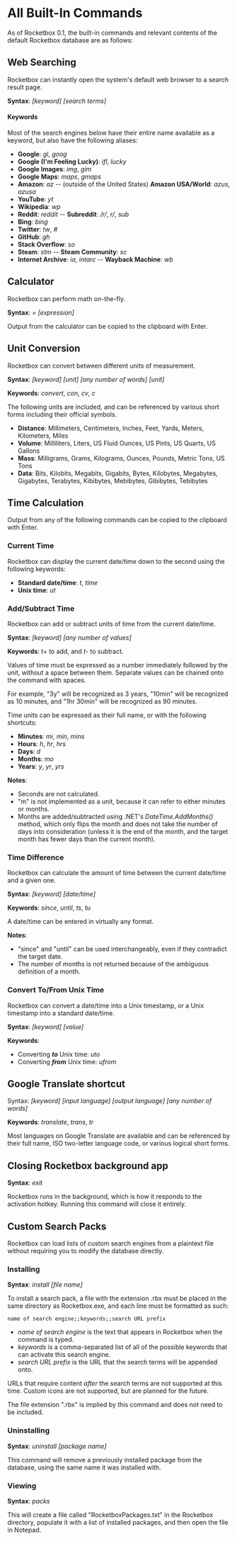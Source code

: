 # All Built-In Commands

As of Rocketbox 0.1, the built-in commands and relevant contents of the default Rocketbox database are as follows:

## Web Searching

Rocketbox can instantly open the system's default web browser to a search result page.

**Syntax**: *[keyword] [search terms]*

#### Keywords
Most of the search engines below have their entire name available as a keyword, but also have the following aliases:

- **Google**: *gl*, *goog*
- **Google (I'm Feeling Lucky)**: *ifl*, *lucky*
- **Google Images**: *img*, *gim*
- **Google Maps**: *maps*, *gmaps*
- **Amazon**: *az*
-- (outside of the United States) **Amazon USA/World**: *azus*, *azusa*
- **YouTube**: *yt*
- **Wikipedia**: *wp*
- **Reddit**: *reddit*
-- **Subreddit**: */r/*, *r/*, *sub*
- **Bing**: *bing*
- **Twitter**: *tw*, *#*
- **GitHub**: *gh*
- **Stack Overflow**: *so*
- **Steam**: *stm*
-- **Steam Community**: *sc*
- **Internet Archive**: *ia*, *intarc*
-- **Wayback Machine**: *wb*

## Calculator

Rocketbox can perform math on-the-fly.

**Syntax**: *= [expression]*

Output from the calculator can be copied to the clipboard with Enter.

## Unit Conversion

Rocketbox can convert between different units of measurement.

**Syntax**: *[keyword] [unit] [any number of words] [unit]*

**Keywords**: *convert*, *con*, *cv*, *c*

The following units are included, and can be referenced by various short forms including their official symbols.

- **Distance**: Millimeters, Centimeters, Inches, Feet, Yards, Meters, Kilometers, Miles
- **Volume**: Milliliters, Liters, US Fluid Ounces, US Pints, US Quarts, US Gallons
- **Mass**: Milligrams, Grams, Kilograms, Ounces, Pounds, Metric Tons, US Tons
- **Data**: Bits, Kilobits, Megabits, Gigabits, Bytes, Kilobytes, Megabytes, Gigabytes, Terabytes, Kibibytes, Mebibytes, Gibibytes, Tebibytes

## Time Calculation

Output from any of the following commands can be copied to the clipboard with Enter.

### Current Time

Rocketbox can display the current date/time down to the second using the following keywords:

- **Standard date/time**: *t*, *time*
- **Unix time**: *ut*

### Add/Subtract Time

Rocketbox can add or subtract units of time from the current date/time.

**Syntax**: *[keyword] [any number of values]*

**Keywords**: *t+* to add, and *t-* to subtract.

Values of time must be expressed as a number immediately followed by the unit, without a space between them. Separate values can be chained onto the command with spaces.

For example, "3y" will be recognized as 3 years, "10min" will be recognized as 10 minutes, and "1hr 30min" will be recognized as 90 minutes.

Time units can be expressed as their full name, or with the following shortcuts:

- **Minutes**: *mi*, *min*, *mins*
- **Hours**: *h*, *hr*, *hrs*
- **Days**: *d*
- **Months**: *mo*
- **Years**: *y*, *yr*, *yrs*

**Notes**:
- Seconds are not calculated.
- "m" is not implemented as a unit, because it can refer to either minutes or months.
- Months are added/subtracted using .NET's *DateTime.AddMonths()* method, which only flips the month and does not take the number of days into consideration (unless it is the end of the month, and the target month has fewer days than the current month).

### Time Difference

Rocketbox can calculate the amount of time between the current date/time and a given one.

**Syntax**: *[keyword] [date/time]*

**Keywords**: *since*, *until*, *ts*, *tu*

A date/time can be entered in virtually any format.

**Notes**:
- "since" and "until" can be used interchangeably, even if they contradict the target date.
- The number of months is not returned because of the ambiguous definition of a month.

### Convert To/From Unix Time

Rocketbox can convert a date/time into a Unix timestamp, or a Unix timestamp into a standard date/time.

**Syntax**: *[keyword] [value]*

**Keywords**:
- Converting ***to*** Unix time: *uto*
- Converting ***from*** Unix time: *ufrom*

## Google Translate shortcut

Syntax: *[keyword] [input language] [output language] [any number of words]*

**Keywords**: *translate*, *trans*, *tr*

Most languages on Google Translate are available and can be referenced by their full name, ISO two-letter language code, or various logical short forms.

## Closing Rocketbox background app

**Syntax**: *exit*

Rocketbox runs in the background, which is how it responds to the activation hotkey. Running this command will close it entirely.

## Custom Search Packs

Rocketbox can load lists of custom search engines from a plaintext file without requiring you to modify the database directly.

### Installing

**Syntax**: *install [file name]*

To install a search pack, a file with the extension .rbx must be placed in the same directory as Rocketbox.exe, and each line must be formatted as such:

```
name of search engine;;keywords;;search URL prefix
```

- *name of search engine* is the text that appears in Rocketbox when the command is typed.
- *keywords* is a comma-separated list of all of the possible keywords that can activate this search engine.
- *search URL prefix* is the URL that the search terms will be appended onto.
 
URLs that require content *after* the search terms are not supported at this time. Custom icons are not supported, but are planned for the future.

The file extension ".rbx" is implied by this command and does not need to be included.

### Uninstalling

**Syntax**: *uninstall [package name]*

This command will remove a previously installed package from the database, using the same name it was installed with.

### Viewing

**Syntax**: *packs*

This will create a file called "RocketboxPackages.txt" in the Rocketbox directory, populate it with a list of installed packages, and then open the file in Notepad.